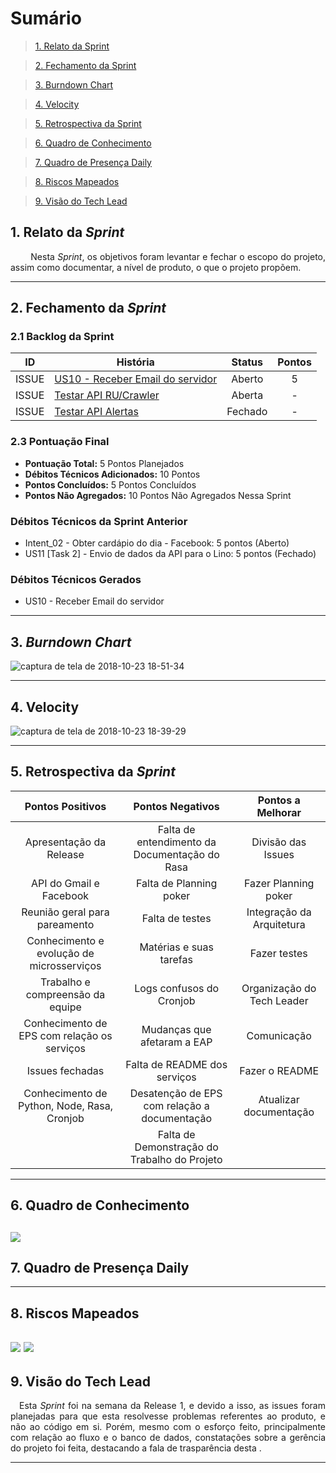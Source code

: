 # Sumário

>[1. Relato da Sprint](#1-relato-da-sprint)

>[2. Fechamento da Sprint](#2-fechamento-da-sprint)

>[3. Burndown Chart](#3-brundown-chart)

>[4. Velocity](#4-velocity)

>[5. Retrospectiva da Sprint](#5-retrospectiva-da-sprint)

>[6. Quadro de Conhecimento](#6-quadro-de-conhecimento)

>[7. Quadro de Presença Daily](#7-quadro-de-presença-daily)

>[8. Riscos Mapeados](#8-riscos-mapeados)

>[9. Visão do Tech Lead](#9-visão-do-tech-lead)

## 1. Relato da _Sprint_

<p align="justify">   Nesta <i>Sprint</i>, os objetivos foram levantar e fechar o escopo do projeto, assim como documentar,  a nível de produto, o que o projeto propõem.


------------

## 2. Fechamento da _Sprint_

### 2.1 Backlog da Sprint

| ID | História | Status | Pontos |
|:--:| ------- | :----: | :----: |
|ISSUE|[US10 - Receber Email do servidor](https://github.com/fga-eps-mds/2018.2-Lino/issues/114)|Aberto|5|
|ISSUE|[Testar API RU/Crawler](https://github.com/fga-eps-mds/2018.2-Lino/issues/110)| Aberta | - |
|ISSUE|[Testar API Alertas](https://github.com/fga-eps-mds/2018.2-Lino/issues/109)|Fechado| - |


### 2.3 Pontuação Final

* __Pontuação Total:__ 5 Pontos Planejados
* __Débitos Técnicos Adicionados:__ 10 Pontos 
* __Pontos Concluídos:__ 5 Pontos Concluídos
* __Pontos Não Agregados:__ 10 Pontos Não Agregados Nessa Sprint

### Débitos Técnicos da Sprint Anterior

* Intent_02 - Obter cardápio do dia - Facebook: 5 pontos (Aberto)
* US11 [Task 2] - Envio de dados da API para o Lino: 5 pontos (Fechado)


### Débitos Técnicos Gerados

* US10 - Receber Email do servidor

------------
## 3. _Burndown Chart_

![captura de tela de 2018-10-23 18-51-34](https://user-images.githubusercontent.com/18364727/47393077-e492f280-d6f4-11e8-9ea3-67391818b258.png)

------------
## 4. Velocity

![captura de tela de 2018-10-23 18-39-29](https://user-images.githubusercontent.com/18364727/47392491-2a4ebb80-d6f3-11e8-98f0-0cf1dc40c9a0.png)

------------

## 5. Retrospectiva da _Sprint_


|Pontos Positivos|Pontos Negativos|Pontos a Melhorar|
|:--------------:|:--------------:|:---------------:|
| Apresentação da Release| Falta de entendimento da Documentação do Rasa  | Divisão das Issues |
| API do Gmail e Facebook | Falta de Planning poker | Fazer Planning poker |
| Reunião geral para pareamento | Falta de testes | Integração da Arquitetura |
| Conhecimento e evolução de microsserviços | Matérias e suas tarefas | Fazer testes |
| Trabalho e compreensão da equipe | Logs confusos do Cronjob | Organização do Tech Leader |
| Conhecimento de EPS com relação os serviços | Mudanças que afetaram a EAP     | Comunicação  |
| Issues fechadas | Falta de README dos serviços | Fazer o README |
|Conhecimento de Python, Node, Rasa, Cronjob| Desatenção de EPS com relação a documentação | Atualizar documentação |
|| Falta de Demonstração do Trabalho do Projeto ||


------------
## 6. Quadro de Conhecimento
![](https://i.imgur.com/xjFPtQT.png)
------------

## 7. Quadro de Presença Daily

------------
## 8. Riscos Mapeados
![](https://i.imgur.com/7weDoOU.png)
![](https://i.imgur.com/FFtuIVV.png)
------------
## 9. Visão do Tech Lead

<p align="justify"> Esta <i>Sprint</i> foi na semana da Release 1, e devido a isso, as issues foram planejadas para que esta resolvesse problemas referentes ao produto, e não ao código em si. Porém, mesmo com o esforço feito, principalmente com relação ao fluxo e o banco de dados, constatações sobre a gerência do projeto foi feita, destacando a fala de trasparência desta .</p>

------------